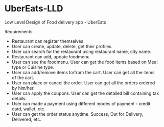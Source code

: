 # UberEats-LLD

Low Level Design of Food delivery app - UberEats

Requirements
* Restaurant can register themselves.
* User can create, update, delete, get their profiles.
* User can search for the restaurant using restaurant name, city name.
* Restaurant can add, update foodmenu.
* User can see the foodmenu. User can get the food items based on Meal type or Cuisine type.
* User can add/remove items to/from the cart. User can get all the items of the cart.
* User can place or cancel the order. User can get all the orders ordered by him/her.
* User can apply the coupons. User can get the detailed bill containing tax details.
* User can made a payment using different modes of payment - credit card, wallet, etc.
* User can get the order status anytime. Success, Out for Delivery, Delivered, etc.
